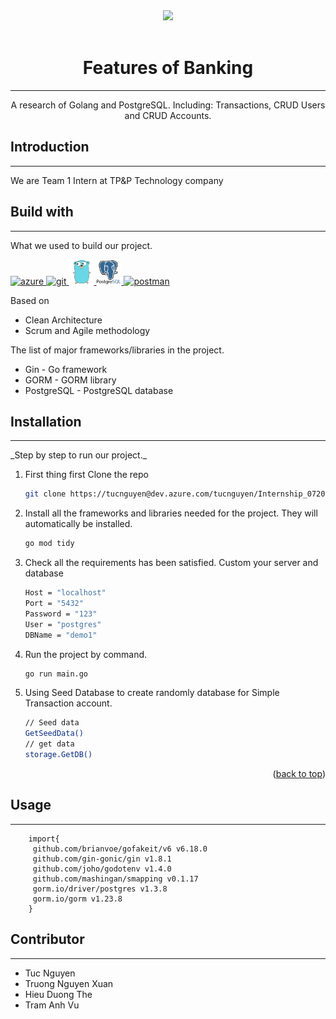 <!-- PROJECT LOGO -->

<div id="header" align="center">
  <img src="https://media3.giphy.com/media/k0ijJhqrUP4T2EvmJ1/giphy.gif?cid=790b7611e84211e835bf53fbbaf6faab8b0562325a2db0f2&rid=giphy.gif&ct=g" width="200"/>
</div>
<br>
<div align="center">
  <h1 align="center">Features of Banking</h1>
  <hr>
  <p align="center">
    A research of Golang and PostgreSQL. 
    Including: Transactions, CRUD Users and CRUD Accounts.
  </p>
   <a name="readme-top"></a> 
</div>

## Introduction

<hr>
We are Team 1 Intern at TP&P Technology company

## Build with

<hr>
What we used to build our project.
<br>
<p align="left"><a href="https://azure.microsoft.com/en-in/" target="_blank" rel="noreferrer"> <img src="https://www.vectorlogo.zone/logos/microsoft_azure/microsoft_azure-icon.svg" alt="azure" width="40" height="40"/> </a> <a href="https://git-scm.com/" target="_blank" rel="noreferrer"> <img src="https://www.vectorlogo.zone/logos/git-scm/git-scm-icon.svg" alt="git" width="40" height="40"/> </a> <a href="https://golang.org" target="_blank" rel="noreferrer"> <img src="https://raw.githubusercontent.com/devicons/devicon/master/icons/go/go-original.svg" alt="go" width="40" height="40"/> </a> <a href="https://www.postgresql.org" target="_blank" rel="noreferrer"> <img src="https://raw.githubusercontent.com/devicons/devicon/master/icons/postgresql/postgresql-original-wordmark.svg" alt="postgresql" width="40" height="40"/> </a> <a href="https://postman.com" target="_blank" rel="noreferrer"> <img src="https://www.vectorlogo.zone/logos/getpostman/getpostman-icon.svg" alt="postman" width="40" height="40"/> </a>

Based on

- Clean Architecture
- Scrum and Agile methodology

The list of major frameworks/libraries in the project.

- Gin - Go framework
- GORM - GORM library
- PostgreSQL - PostgreSQL database

## Installation

<hr>
_Step by step to run our project._

1.  First thing first Clone the repo
    ```sh
    git clone https://tucnguyen@dev.azure.com/tucnguyen/Internship_072022/_git/Internship_072022
    ```
2.  Install all the frameworks and libraries needed for the project. They will automatically be installed.
    ```sh
    go mod tidy
    ```
3.  Check all the requirements has been satisfied. Custom your server and database

    ```sh
    Host = "localhost"
    Port = "5432"
    Password = "123"
    User = "postgres"
    DBName = "demo1"
    ```

4.  Run the project by command.

    ```sh
    go run main.go
    ```

5.  Using Seed Database to create randomly database for Simple Transaction account.

    ```sh
    // Seed data
    GetSeedData()
    // get data
    storage.GetDB()
    ```

    <p align="right">(<a href="#readme-top">back to top</a>)</p>

## Usage

<hr>

        import{
         github.com/brianvoe/gofakeit/v6 v6.18.0
         github.com/gin-gonic/gin v1.8.1
         github.com/joho/godotenv v1.4.0
         github.com/mashingan/smapping v0.1.17
         gorm.io/driver/postgres v1.3.8
         gorm.io/gorm v1.23.8
        }

## Contributor

<hr>

- Tuc Nguyen
- Truong Nguyen Xuan
- Hieu Duong The
- Tram Anh Vu
